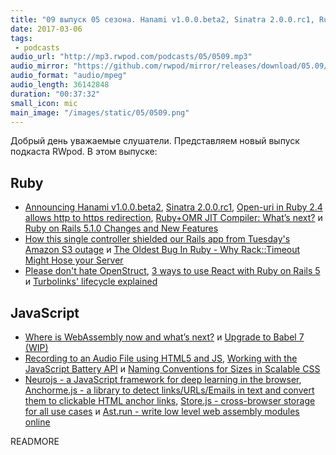 ```yaml
---
title: "09 выпуск 05 сезона. Hanami v1.0.0.beta2, Sinatra 2.0.0.rc1, Ruby+OMR JIT Compiler, Neurojs, Anchorme.js, Ast.run и прочее"
date: 2017-03-06
tags:
 - podcasts
audio_url: "http://mp3.rwpod.com/podcasts/05/0509.mp3"
audio_mirror: "https://github.com/rwpod/mirror/releases/download/05.09/0509.mp3"
audio_format: "audio/mpeg"
audio_length: 36142848
duration: "00:37:32"
small_icon: mic
main_image: "/images/static/05/0509.png"
---
```


Добрый день уважаемые слушатели. Представляем новый выпуск подкаста RWpod. В этом выпуске:

## Ruby

 - [Announcing Hanami v1.0.0.beta2](http://hanamirb.org/blog/2017/03/02/announcing-hanami-100beta2.html), [Sinatra 2.0.0.rc1](https://github.com/sinatra/sinatra/releases/tag/v2.0.0.rc1), [Open-uri in Ruby 2.4 allows http to https redirection](http://blog.bigbinary.com/2017/03/02/open-uri-in-ruby-2-4-allows-http-to-https-redirection.html), [Ruby+OMR JIT Compiler: What’s next?](https://developer.ibm.com/open/2017/03/01/ruby-omr-jit-compiler-whats-next/) и [Ruby on Rails 5.1.0 Changes and New Features](https://www.driftingruby.com/episodes/ruby-on-rails-5-1-0-changes-and-new-features)
 - [How this single controller shielded our Rails app from Tuesday's Amazon S3 outage](https://developers.supportbee.com/blog/shielding-from-s3-outages-in-rails/) и [The Oldest Bug In Ruby - Why Rack::Timeout Might Hose your Server](http://www.schneems.com/2017/02/21/the-oldest-bug-in-ruby-why-racktimeout-might-hose-your-server/)
 - [Please don't hate OpenStruct](http://lunarem.com/blog/please-dont-hate-open-struct.html), [3 ways to use React with Ruby on Rails 5](https://learnetto.com/blog/3-ways-to-use-react-with-ruby-on-rails-5) и [Turbolinks' lifecycle explained](https://sevos.io/2017/02/27/turbolinks-lifecycle-explained.html)

## JavaScript

 - [Where is WebAssembly now and what’s next?](https://hacks.mozilla.org/2017/02/where-is-webassembly-now-and-whats-next/) и [Upgrade to Babel 7 (WIP)](https://babeljs.io/blog/2017/03/01/upgrade-to-babel-7)
 - [Recording to an Audio File using HTML5 and JS](https://air.ghost.io/recording-to-an-audio-file-using-html5-and-js/), [Working with the JavaScript Battery API](http://www.developerdrive.com/2017/03/working-with-the-javascript-battery-api/) и [Naming Conventions for Sizes in Scalable CSS](https://speckyboy.com/naming-conventions-sizes-scalable-css/)
 - [Neurojs - a JavaScript framework for deep learning in the browser](https://github.com/janhuenermann/neurojs), [Anchorme.js - a library to detect links/URLs/Emails in text and convert them to clickable HTML anchor links](http://alexcorvi.github.io/anchorme.js/), [Store.js - cross-browser storage for all use cases](https://github.com/marcuswestin/store.js/) и [Ast.run - write low level web assembly modules online](http://ast.run/)

READMORE

